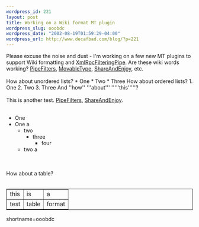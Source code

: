 ```yaml
--- 
wordpress_id: 221
layout: post
title: Working on a Wiki format MT plugin
wordpress_slug: ooobdc
wordpress_date: "2002-08-19T01:59:29-04:00"
wordpress_url: http://www.decafbad.com/blog/?p=221
---
```

<MTWikiFormat prefix="http://www.decafbad.com/twiki/bin/view/Main/" extended="1">
Please excuse the noise and dust - I'm working on a few new MT plugins to support Wiki formatting and <a href="http://www.decafbad.com/twiki/bin/view/Main/XmlRpcFilteringPipe">XmlRpcFilteringPipe</a>.  Are these wiki words working? <a href="http://www.decafbad.com/twiki/bin/view/Main/PipeFilters">PipeFilters</a>, <a href="http://www.decafbad.com/twiki/bin/view/Main/MovableType">MovableType</a>, <a href="http://www.decafbad.com/twiki/bin/view/Main/ShareAndEnjoy">ShareAndEnjoy</a>, etc.
<br /><br />
How about unordered lists?
    * One
    * Two
    * Three
How about ordered lists?
    1. One
    2. Two
    3. Three
And ''how'' '''about''' '''''this'''''?
</MTWikiFormat>
<br /><br />
This is another test.  <a href="http://www.decafbad.com/twiki/bin/view/Main/PipeFilters">PipeFilters</a>, <a href="http://www.decafbad.com/twiki/bin/view/Main/ShareAndEnjoy">ShareAndEnjoy</a>.
<br /><br />
<ul>
<li> One
</li>
<li> One a
<ul>
<li> two
<ul>
<li> three
<ul>
<li> four
</li>
</ul>
</li>
</ul>
</li>
<li> two a
</li>
</ul>
</li>
</ul>
<br /><br />
How about a table?
<br /><br />
<table border="1" cellspacing="0" cellpadding="4"> <tr><td>  this  </td><td>  is  </td><td>  a  </td></tr>
<tr><td>  test  </td><td>  table  </td><td>  format  </td></tr>
</table>
<!--more-->
shortname=ooobdc
